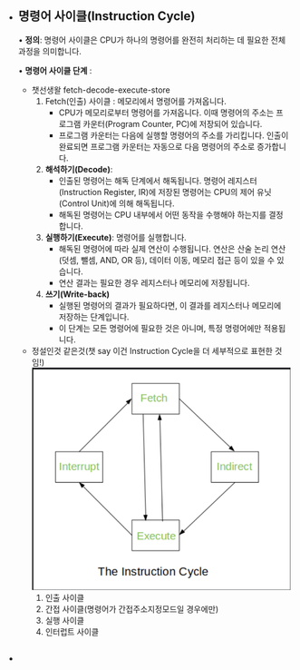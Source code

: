 - ## **명령어 사이클(Instruction Cycle)**
	• **정의**: 명령어 사이클은 CPU가 하나의 명령어를 완전히 처리하는 데 필요한 전체 과정을 의미합니다.
	
	• **명령어 사이클 단계** : 
	- 챗선생왈 fetch-decode-execute-store
		1. Fetch(인출) 사이클 : 메모리에서 명령어를 가져옵니다.
			- CPU가 메모리로부터 명령어를 가져옵니다. 이때 명령어의 주소는 프로그램 카운터(Program Counter, PC)에 저장되어 있습니다.
			- 프로그램 카운터는 다음에 실행할 명령어의 주소를 가리킵니다. 인출이 완료되면 프로그램 카운터는 자동으로 다음 명령어의 주소로 증가합니다.
		2. **해석하기(Decode)**:
			- 인출된 명령어는 해독 단계에서 해독됩니다. 명령어 레지스터(Instruction Register, IR)에 저장된 명령어는 CPU의 제어 유닛(Control Unit)에 의해 해독됩니다.
			- 해독된 명령어는 CPU 내부에서 어떤 동작을 수행해야 하는지를 결정합니다.
		3. **실행하기(Execute)**: 명령어를 실행합니다.
			- 해독된 명령어에 따라 실제 연산이 수행됩니다. 연산은 산술 논리 연산(덧셈, 뺄셈, AND, OR 등), 데이터 이동, 메모리 접근 등이 있을 수 있습니다.
			- 연산 결과는 필요한 경우 레지스터나 메모리에 저장됩니다.
		4. **쓰기(Write-back)**
			-  실행된 명령어의 결과가 필요하다면, 이 결과를 레지스터나 메모리에 저장하는 단계입니다.
			- 이 단계는 모든 명령어에 필요한 것은 아니며, 특정 명령어에만 적용됩니다.
	- 정설인것 같은것(챗 say 이건 Instruction Cycle을 더 세부적으로 표현한 것임!)
		![](03_educations/2024/computer(youtube)/Screenshot_4.png)
		1. 인출 사이클
		2. 간접 사이클(명령어가 간접주소지정모드일 경우에만)
		3. 실행 사이클
		4. 인터럽트 사이클
	

- ## 